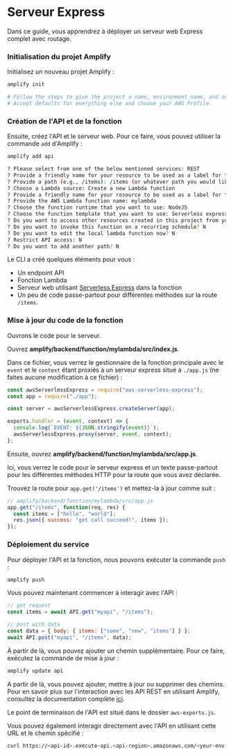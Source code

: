 # Serveur Express

Dans ce guide, vous apprendrez à déployer un serveur web Express [](https://expressjs.com/)complet avec routage.

### Initialisation du projet Amplify

Initialisez un nouveau projet Amplify :

```sh
amplify init

# Follow the steps to give the project a name, environment name, and set the default text editor.
# Accept defaults for everything else and choose your AWS Profile.
```

### Création de l'API et de la fonction

Ensuite, créez l'API et le serveur web. Pour ce faire, vous pouvez utiliser la commande `add` d'Amplify :

```sh
amplify add api

? Please select from one of the below mentioned services: REST
? Provide a friendly name for your resource to be used as a label for this category in the project: myapi
? Provide a path (e.g., /items): /items (or whatever path you would like)
? Choose a Lambda source: Create a new Lambda function
? Provide a friendly name for your resource to be used as a label for this category in the project: mylambda
? Provide the AWS Lambda function name: mylambda
? Choose the function runtime that you want to use: NodeJS
? Choose the function template that you want to use: Serverless express function
? Do you want to access other resources created in this project from your Lambda function? N
? Do you want to invoke this function on a recurring schedule? N
? Do you want to edit the local lambda function now? N
? Restrict API access: N
? Do you want to add another path? N
```

Le CLI a créé quelques éléments pour vous :

- Un endpoint API
- Fonction Lambda
- Serveur web utilisant [Serverless Express](https://github.com/awslabs/aws-serverless-express) dans la fonction
- Un peu de code passe-partout pour différentes méthodes sur la route `/items`.

### Mise à jour du code de la fonction

Ouvrons le code pour le serveur.

Ouvrez **amplify/backend/function/mylambda/src/index.js**.

Dans ce fichier, vous verrez le gestionnaire de la fonction principale avec le `event` et le `context` étant proxiés à un serveur express situé à `./app.js` (ne faites aucune modification à ce fichier) :

```js
const awsServerlessExpress = require("aws-serverless-express");
const app = require("./app");

const server = awsServerlessExpress.createServer(app);

exports.handler = (event, context) => {
  console.log(`EVENT: ${JSON.stringify(event)}`);
  awsServerlessExpress.proxy(server, event, context);
};
```

Ensuite, ouvrez **amplify/backend/function/mylambda/src/app.js**.

Ici, vous verrez le code pour le serveur express et un texte passe-partout pour les différentes méthodes HTTP pour la route que vous avez déclarée.

Trouvez la route pour `app.get('/items')` et mettez-la à jour comme suit :

```js
// amplify/backend/function/mylambda/src/app.js
app.get("/items", function(req, res) {
  const items = ["hello", "world"];
  res.json({ success: "get call succeed!", items });
});
```

### Déploiement du service

Pour déployer l'API et la fonction, nous pouvons exécuter la commande `push` :

```sh
amplify push
```

Vous pouvez maintenant commencer à interagir avec l'API :

```js
// get request
const items = await API.get("myapi", "/items");

// post with data
const data = { body: { items: ["some", "new", "items"] } };
await API.post("myapi", "/items", data);
```

À partir de là, vous pouvez ajouter un chemin supplémentaire. Pour ce faire, exécutez la commande de mise à jour :

```sh
amplify update api
```

A partir de là, vous pouvez ajouter, mettre à jour ou supprimer des chemins. Pour en savoir plus sur l'interaction avec les API REST en utilisant Amplify, consultez la documentation complète [ici](https://docs.amplify.aws/lib//restapi/getting-started/q/platform/js/).

Le point de terminaison de l'API est situé dans le dossier `aws-exports.js`.

Vous pouvez également interagir directement avec l'API en utilisant cette URL et le chemin spécifié :

```sh
curl https://<api-id>.execute-api.<api-region>.amazonaws.com/<your-env-name>/items
```
